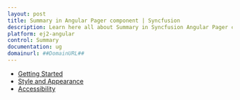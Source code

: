 ```yaml
---
layout: post
title: Summary in Angular Pager component | Syncfusion
description: Learn here all about Summary in Syncfusion Angular Pager component of Syncfusion Essential JS 2 and more.
platform: ej2-angular
control: Summary 
documentation: ug
domainurl: ##DomainURL##
---
```


* [Getting Started](pager/getting-started.md)
* [Style and Appearance](pager/style-and-appearance.md)
* [Accessibility](pager/accessibility.md)